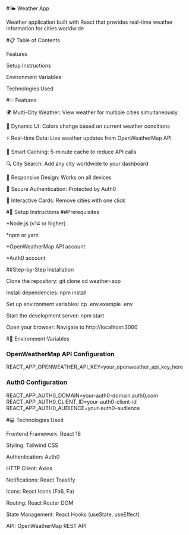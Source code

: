 #🌤️ Weather App

Weather application built with React that provides real-time weather information for cities worldwide

#📋 Table of Contents

Features

Setup Instructions

Environment Variables

Technologies Used

#✨ Features

🌍 Multi-City Weather: View weather for multiple cities simultaneously

🎨 Dynamic UI: Colors change based on current weather conditions

⚡ Real-time Data: Live weather updates from OpenWeatherMap API

💾 Smart Caching: 5-minute cache to reduce API calls

🔍 City Search: Add any city worldwide to your dashboard

📱 Responsive Design: Works on all devices

🔐 Secure Authentication: Protected by Auth0

🎯 Interactive Cards: Remove cities with one click

#🚀 Setup Instructions
##Prerequisites

*Node.js (v14 or higher)

*npm or yarn

*OpenWeatherMap API account

*Auth0 account

##Step-by-Step Installation

Clone the repository:
git clone <repository-url>
cd weather-app

Install dependencies:
npm install

Set up environment variables:
cp .env.example .env

Start the development server:
npm start

Open your browser:
Navigate to http://localhost:3000

#🔧 Environment Variables

### OpenWeatherMap API Configuration
REACT_APP_OPENWEATHER_API_KEY=your_openweather_api_key_here

### Auth0 Configuration
REACT_APP_AUTH0_DOMAIN=your-auth0-domain.auth0.com
REACT_APP_AUTH0_CLIENT_ID=your-auth0-client-id
REACT_APP_AUTH0_AUDIENCE=your-auth0-audience

#💻 Technologies Used

Frontend Framework: React 18

Styling: Tailwind CSS

Authentication: Auth0

HTTP Client: Axios

Notifications: React Toastify

Icons: React Icons (Fa6, Fa)

Routing: React Router DOM

State Management: React Hooks (useState, useEffect)

API: OpenWeatherMap REST API
